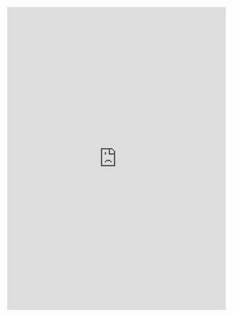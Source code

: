 
<iframe height="700" style="width: 100%;" scrolling="no" src="https://app.gitkraken.com/glo/board/XwM2tTLoJAAR5nMh" frameborder="no" >
</iframe>

